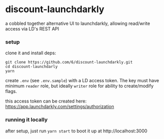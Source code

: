 # discount-launchdarkly

a cobbled together alternative UI to launchdarkly, allowing read/write access via LD's REST API

### setup

clone it and install deps:

```
git clone https://github.com/6/discount-launchdarkly.git
cd discount-launchdarly
yarn
```

create `.env` (see `.env.sample`) with a LD access token. The key must have minimum `reader` role, but ideally `writer` role for ability to create/modify flags.

this access token can be created here: https://app.launchdarkly.com/settings/authorization

### running it locally

after setup, just run `yarn start` to boot it up at http://localhost:3000
